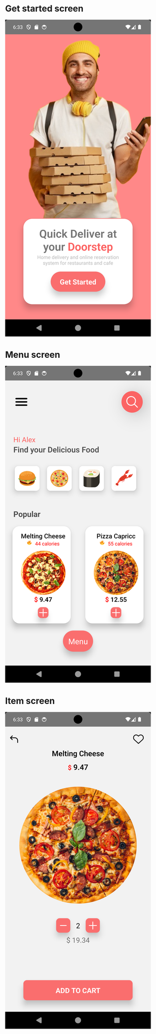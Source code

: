 
# Get started screen

![Alt text](screenshots/getStarted.png)


# Menu screen

![Alt text](screenshots/Menu.png)


# Item screen

![Alt text](screenshots/Item.png)


